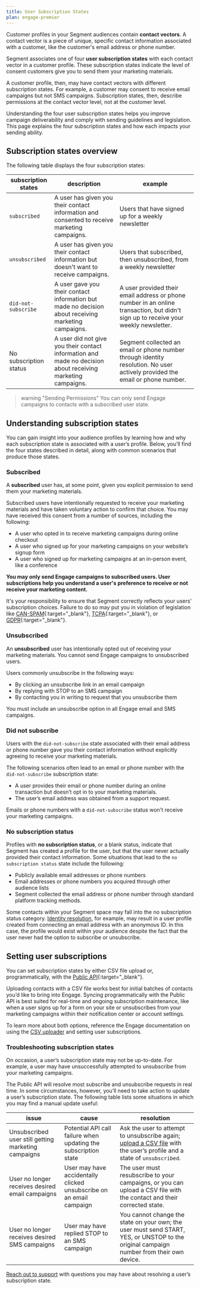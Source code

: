 ```yaml
---
title: User Subscription States
plan: engage-premier
---
```


Customer profiles in your Segment audiences contain **contact vectors**. A contact vector is a piece of unique, specific contact information associated with a customer, like the customer's email address or phone number.

Segment associates one of four **user subscription states** with each contact vector in a customer profile. These subscription states indicate the level of consent customers give you to send them your marketing materials.

A customer profile, then, may have contact vectors with different subscription states. For example, a customer may consent to receive email campaigns but not SMS campaigns. Subscription states, then, describe permissions at the contact vector level, not at the customer level.

Understanding the four user subscription states helps you improve campaign deliverability and comply with sending guidelines and legislation. This page explains the four subscription states and how each impacts your sending ability.

## Subscription states overview

The following table displays the four subscription states:

| subscription states    | description                                                                                                 | example                                                                                                                            |
| ---------------------- | ----------------------------------------------------------------------------------------------------------- | ---------------------------------------------------------------------------------------------------------------------------------- |
| `subscribed`             | A user has given you their contact information and consented to receive marketing campaigns.                | Users that have signed up for a weekly newsletter                                                                                 |
| `unsubscribed`           | A user has given you their contact information but doesn't want to receive campaigns.                       | Users that subscribed, then unsubscribed, from a weekly newsletter                                                                |
| `did-not-subscribe`      | A user gave you their contact information but made no decision about receiving marketing campaigns.         | A user provided their email address or phone number in an online transaction, but didn't sign up to receive your weekly newsletter. |
| No subscription status | A user did not give you their contact information and made no decision about receiving marketing campaigns. | Segment collected an email or phone number through identity resolution. No user actively provided the email or phone number.               |

> warning "Sending Permissions"
> You can only send Engage campaigns to contacts with a subscribed user state.

## Understanding subscription states

You can gain insight into your audience profiles by learning how and why each subscription state is associated with a user’s profile.  Below, you’ll find the four states described in detail, along with common scenarios that produce those states.

### Subscribed

A **subscribed** user has, at some point, given you explicit permission to send them your marketing materials.

Subscribed users have intentionally requested to receive your marketing materials and have taken voluntary action to confirm that choice. You may have received this consent from a number of sources, including the following:

- A user who opted in to receive marketing campaigns during online checkout
- A user who signed up for your marketing campaigns on your website’s signup form
- A user who signed up for marketing campaigns at an in-person event, like a conference

**You may only send Engage campaigns to subscribed users. User subscriptions help you understand a user's preference to receive or not receive your marketing content.**

It's your responsibility to ensure that Segment correctly reflects your users' subscription choices. Failure to do so may put you in violation of legislation like [CAN-SPAM](https://www.ftc.gov/business-guidance/resources/can-spam-act-compliance-guide-business){:target="_blank"}, [TCPA](https://www.twilio.com/docs/glossary/what-is-telephone-consumer-protection-act-tcpa){:target="_blank"}, or [GDPR](https://gdpr-info.eu/){:target="_blank"}.

### Unsubscribed

An **unsubscribed** user has intentionally opted out of receiving your marketing materials. You cannot send Engage campaigns to unsubscribed users.

Users commonly unsubscribe in the following ways:

- By clicking an unsubscribe link in an email campaign
- By replying with STOP to an SMS campaign
- By contacting you in writing to request that you unsubscribe them

You must include an unsubscribe option in all Engage email and SMS campaigns.

### Did not subscribe

Users with the `did-not-subscribe` state associated with their email address or phone number gave you their contact information without explicitly agreeing to receive your marketing materials.

The following scenarios often lead to an email or phone number with the `did-not-subscribe` subscription state:

- A user provides their email or phone number during an online transaction but doesn’t opt in to your marketing materials.
- The user’s email address was obtained from a support request.

Emails or phone numbers with a `did-not-subscribe` status won't receive your marketing campaigns.

### No subscription status

Profiles with **no subscription status**, or a blank status, indicate that Segment has created a profile for the user, but that the user never actually provided their contact information. Some situations that lead to the `no subscription status` state include the following:

- Publicly available email addresses or phone numbers
- Email addresses or phone numbers you acquired through other audience lists
- Segment collected the email address or phone number through standard platform tracking methods.

Some contacts within your Segment space may fall into the no subscription status category. [Identity resolution](/docs/personas/identity-resolution/), for example, may result in a user profile created from connecting an email address with an anonymous ID. In this case, the profile would exist within your audience despite the fact that the user never had the option to subscribe or unsubscribe.


## Setting user subscriptions

You can set subscription states by either CSV file upload or, programmatically, with the [Public API](https://api.segmentapis.com/docs/){:target="_blank"}.

Uploading contacts with a CSV file works best for initial batches of contacts you’d like to bring into Engage. Syncing programmatically with the Public API is best suited for real-time and ongoing subscription maintenance, like when a user signs up for a form on your site or unsubscribes from your marketing campaigns within their notification center or account settings.

To learn more about both options, reference the Engage documentation on using the [CSV uploader](/docs/engage/profiles/csv-upload/) and setting user subscriptions.

### Troubleshooting subscription states

On occasion, a user’s subscription state may not be up-to-date. For example, a user may have unsuccessfully attempted to unsubscribe from your marketing campaigns.

The Public API will resolve most subscribe and unsubscribe requests in real time. In some circumstances, however, you’ll need to take action to update a user’s subscription state.  The following table lists some situations in which you may find a manual update useful:

| issue                                               | cause                                                               | resolution                                                                                                                                                  |
| --------------------------------------------------- | ------------------------------------------------------------------- | ----------------------------------------------------------------------------------------------------------------------------------------------------------- |
| Unsubscribed user still getting marketing campaigns | Potential API call failure when updating the subscription state     | Ask the user to attempt to unsubscribe again; [upload a CSV file](/docs/engage/profiles/csv-upload/) with the user’s profile and a state of `unsubscribed`. |
| User no longer receives desired email campaigns     | User may have accidentally clicked unsubscribe on an email campaign | The user must resubscribe to your campaigns, or you can upload a CSV file with the contact and their corrected state.                                       |
| User no longer receives desired SMS campaigns       | User may have replied STOP to an SMS campaign                       | You cannot change the state on your own; the user must send START, YES, or UNSTOP to the original campaign number from their own device.                    |

[Reach out to support](/docs/engage/contact/) with questions you may have about resolving a user’s subscription state.

